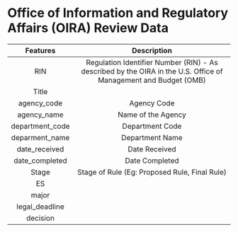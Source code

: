 # Office of Information and Regulatory Affairs (OIRA) Review Data 


| Features    |  Description                                                           | 
| :--------: | :-----------------------------------------------------------------------------:|
| RIN | Regulation Identifier Number (RIN) - As described by the OIRA in the U.S. Office of Management and Budget (OMB)  |
| Title   |             |
| agency_code |   Agency Code                                                                       | 
| agency_name | Name of the Agency                                                                            |
| department_code | Department Code                                        |
| deparment_name | Department Name | 
| date_received | Date Received | 
| date_completed | Date Completed | 
| Stage | Stage of Rule (Eg: Proposed Rule, Final Rule) | 
| ES |    |
| major |       |
| legal_deadline |    |
| decision |    |

